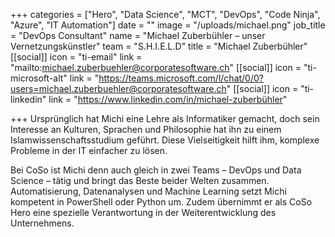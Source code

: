 +++
categories = ["Hero", "Data Science", "MCT", "DevOps", "Code Ninja", "Azure", "IT Automation"]
date = ""
image = "/uploads/michael.png"
job_title = "DevOps Consultant"
name = "Michael Zuberbühler – unser Vernetzungskünstler"
team = "S.H.I.E.L.D"
title = "Michael Zuberbühler"
[[social]]
icon = "ti-email"
link = "mailto:michael.zuberbuehler@corporatesoftware.ch"
[[social]]
icon = "ti-microsoft-alt"
link = "https://teams.microsoft.com/l/chat/0/0?users=michael.zuberbuehler@corporatesoftware.ch"
[[social]]
icon = "ti-linkedin"
link = "https://www.linkedin.com/in/michael-zuberbühler"

+++
Ursprünglich hat Michi eine Lehre als Informatiker gemacht, doch sein Interesse an Kulturen, Sprachen und Philosophie hat ihn zu einem Islamwissenschaftsstudium geführt. Diese Vielseitigkeit hilft ihm, komplexe Probleme in der IT einfacher zu lösen.

Bei CoSo ist Michi denn auch gleich in zwei Teams – DevOps und Data Science – tätig und bringt das Beste beider Welten zusammen. Automatisierung, Datenanalysen und Machine Learning setzt Michi kompetent in PowerShell oder Python um. Zudem übernimmt er als CoSo Hero eine spezielle Verantwortung in der Weiterentwicklung des Unternehmens.